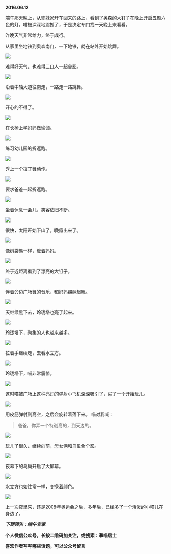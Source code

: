 
          
            
**2016.06.12**

端午那天晚上，从兜妹家开车回来的路上，看到了奥森的大钉子在晚上开启五颜六色的灯。喵被深深地震撼了，于是决定专门找一天晚上来看看。

昨晚天气非常给力，终于成行。

从家里坐地铁到奥森南门，一下地铁，就在站外开始跳舞。




![](//upload-images.jianshu.io/upload_images/51001-5d2311b11f737d79.jpg)




难得好天气，也难得三口人一起合影。




![](//upload-images.jianshu.io/upload_images/51001-8977f8ae19d8193f.jpg)




沿着中轴大道往南走，一路走一路跳舞。




![](//upload-images.jianshu.io/upload_images/51001-3b218bf40e0ac6f1.jpg)




开心的不得了。




![](//upload-images.jianshu.io/upload_images/51001-71f119ac5f779209.jpg)




在长椅上学妈妈做瑜伽。




![](//upload-images.jianshu.io/upload_images/51001-5786d03d8b9b63ab.jpg)




练习幼儿园的折返跑。




![](//upload-images.jianshu.io/upload_images/51001-e139e25e02cd03fa.jpg)




秀上一个拉丁舞动作。




![](//upload-images.jianshu.io/upload_images/51001-9d0d5532d2e551ef.jpg)




要求爸爸一起折返跑。




![](//upload-images.jianshu.io/upload_images/51001-d5fa866273872903.jpg)




坐着休息一会儿，笑容依旧不断。




![](//upload-images.jianshu.io/upload_images/51001-61308478b22e8c30.jpg)




很快，太阳开始下山了，晚霞出来了。




![](//upload-images.jianshu.io/upload_images/51001-4ad2ea321ccee10b.jpg)




像树袋熊一样，缠着妈妈。




![](//upload-images.jianshu.io/upload_images/51001-6ab7b5da6ab854e5.jpg)




终于近距离看到了漂亮的大钉子。




![](//upload-images.jianshu.io/upload_images/51001-c86fc07487b4dda8.jpg)




伴着旁边广场舞的音乐，和妈妈翩翩起舞。




![](//upload-images.jianshu.io/upload_images/51001-96f93a7444d6dbe8.jpg)




天继续黑下去，玲珑塔也亮了起来。




![](//upload-images.jianshu.io/upload_images/51001-2c6712195337550d.jpg)




玲珑塔下，聚集的人也越来越多。




![](//upload-images.jianshu.io/upload_images/51001-6664e954ce7cd26f.jpg)




拉着手继续走，去看水立方。




![](//upload-images.jianshu.io/upload_images/51001-9a925d3c83201b09.jpg)




玲珑塔下，喵非常震惊。




![](//upload-images.jianshu.io/upload_images/51001-fb3962b6f8ebefb6.jpg)




这时喵被广场上这种亮灯的弹射小飞机深深吸引了，买了一个开始玩儿。




![](//upload-images.jianshu.io/upload_images/51001-ff2fccc147b41893.jpg)




用皮筋弹射到高空，之后会旋转着落下来。
喵对我喊：
>爸爸，你弄一个特别高的，到天边的。





![](//upload-images.jianshu.io/upload_images/51001-f6dc1e7156d2ac2c.jpg)




玩儿了很久，继续向前，母女俩和鸟巢合个影。




![](//upload-images.jianshu.io/upload_images/51001-233378023ea573ce.jpg)




夜幕下的鸟巢开启了大屏幕。




![](//upload-images.jianshu.io/upload_images/51001-1607688ae794e2f3.jpg)




水立方也如往常一样，变换着颜色。




![](//upload-images.jianshu.io/upload_images/51001-3fd11d4cbbb8ab12.jpg)




上一次夜里来，还是2008年奥运会之后，多年后，已经多了一个活泼的小喵儿在身边了。


***下期预告：端午宜家***


**个人微信公众号，长按二维码加关注，或搜索：摹喵居士**

**喜欢作者写写哪些话题，可以公众号留言**




          
        